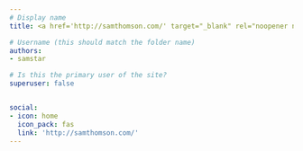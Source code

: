 ```yaml
---
# Display name
title: <a href='http://samthomson.com/' target="_blank" rel="noopener noreferrer">Sam Thomson</a>*

# Username (this should match the folder name)
authors:
- samstar

# Is this the primary user of the site?
superuser: false


social:
- icon: home
  icon_pack: fas
  link: 'http://samthomson.com/'
---
```

